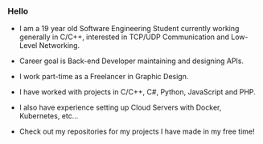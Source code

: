 ### Hello

- I am a 19 year old Software Engineering Student currently working generally in C/C++, interested in TCP/UDP Communication and Low-Level Networking.
- Career goal is Back-end Developer maintaining and designing APIs.
- I work part-time as a Freelancer in Graphic Design.


- I have worked with projects in C/C++, C#, Python, JavaScript and PHP.
- I also have experience setting up Cloud Servers with Docker, Kubernetes, etc...
- Check out my repositories for my projects I have made in my free time!

<!--
**k0vac/k0vac** is a ✨ _special_ ✨ repository because its `README.md` (this file) appears on your GitHub profile.

Here are some ideas to get you started:

- 🔭 I’m currently working on ...
- 🌱 I’m currently learning ...
- 👯 I’m looking to collaborate on ...
- 🤔 I’m looking for help with ...
- 💬 Ask me about ...
- 📫 How to reach me: ...
- 😄 Pronouns: ...
- ⚡ Fun fact: ...
-->
